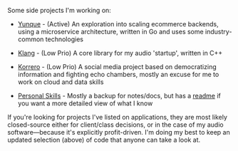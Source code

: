 Some side projects I'm working on:
- [Yunque](https://github.com/lukasmwerk/yunque) - (Active) An exploration into scaling ecommerce backends, using a microservice architecture, written in Go and uses some industry-common technologies
- [Klang](https://github.com/atalere-audio/klang) - (Low Prio) A core library for my audio 'startup', written in C++
- [Korrero](https://github.com/korrero) - (Low Prio) A social media project based on democratizing information and fighting echo chambers, mostly an excuse for me to work on cloud and data skills


- [Personal Skills](https://github.com/lukasmwerk/skills) - Mostly a backup for notes/docs, but has a [readme](https://github.com/lukasmwerk/skills/blob/main/README.md) if you want a more detailed view of what I know

If you're looking for projects I've listed on applications, they are most likely closed-source either for client/class decisions, or in the case of my audio software—because it's explicitly profit-driven. I'm doing my best to keep an updated selection (above) of code that anyone can take a look at.
